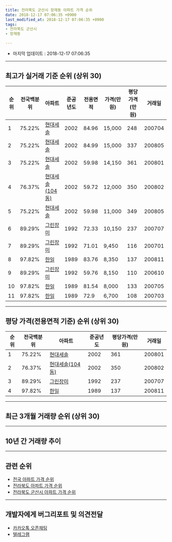 ```yaml
---
title: 전라북도 군산시 장재동 아파트 가격 순위
date: 2018-12-17 07:06:35 +0900
last_modified_at: 2018-12-17 07:06:35 +0900
tags:
- 전라북도 군산시
- 장재동

---
```


* 마지막 업데이트 : 2018-12-17 07:06:35

---

## 최고가 실거래 기준 순위 (상위 30)


|순위|전국백분위|아파트|준공년도|전용면적|가격(만원)|평당가격(만원)|거래일|
|---|---|---|---|---|---|---|---|
|1|75.22%|[현대세솔](https://search.naver.com/search.naver?query=%EC%A0%84%EB%9D%BC%EB%B6%81%EB%8F%84+%EA%B5%B0%EC%82%B0%EC%8B%9C+%EC%9E%A5%EC%9E%AC%EB%8F%99+%ED%98%84%EB%8C%80%EC%84%B8%EC%86%94)|2002|84.96|15,000|248|200704|
|2|75.22%|[현대세솔](https://search.naver.com/search.naver?query=%EC%A0%84%EB%9D%BC%EB%B6%81%EB%8F%84+%EA%B5%B0%EC%82%B0%EC%8B%9C+%EC%9E%A5%EC%9E%AC%EB%8F%99+%ED%98%84%EB%8C%80%EC%84%B8%EC%86%94)|2002|84.99|15,000|337|200805|
|3|75.22%|[현대세솔](https://search.naver.com/search.naver?query=%EC%A0%84%EB%9D%BC%EB%B6%81%EB%8F%84+%EA%B5%B0%EC%82%B0%EC%8B%9C+%EC%9E%A5%EC%9E%AC%EB%8F%99+%ED%98%84%EB%8C%80%EC%84%B8%EC%86%94)|2002|59.98|14,150|361|200801|
|4|76.37%|[현대세솔(104동)](https://search.naver.com/search.naver?query=%EC%A0%84%EB%9D%BC%EB%B6%81%EB%8F%84+%EA%B5%B0%EC%82%B0%EC%8B%9C+%EC%9E%A5%EC%9E%AC%EB%8F%99+%ED%98%84%EB%8C%80%EC%84%B8%EC%86%94%28104%EB%8F%99%29)|2002|59.72|12,000|350|200802|
|5|75.22%|[현대세솔](https://search.naver.com/search.naver?query=%EC%A0%84%EB%9D%BC%EB%B6%81%EB%8F%84+%EA%B5%B0%EC%82%B0%EC%8B%9C+%EC%9E%A5%EC%9E%AC%EB%8F%99+%ED%98%84%EB%8C%80%EC%84%B8%EC%86%94)|2002|59.98|11,000|349|200805|
|6|89.29%|[그린장미](https://search.naver.com/search.naver?query=%EC%A0%84%EB%9D%BC%EB%B6%81%EB%8F%84+%EA%B5%B0%EC%82%B0%EC%8B%9C+%EC%9E%A5%EC%9E%AC%EB%8F%99+%EA%B7%B8%EB%A6%B0%EC%9E%A5%EB%AF%B8)|1992|72.33|10,150|237|200707|
|7|89.29%|[그린장미](https://search.naver.com/search.naver?query=%EC%A0%84%EB%9D%BC%EB%B6%81%EB%8F%84+%EA%B5%B0%EC%82%B0%EC%8B%9C+%EC%9E%A5%EC%9E%AC%EB%8F%99+%EA%B7%B8%EB%A6%B0%EC%9E%A5%EB%AF%B8)|1992|71.01|9,450|116|200701|
|8|97.82%|[한일](https://search.naver.com/search.naver?query=%EC%A0%84%EB%9D%BC%EB%B6%81%EB%8F%84+%EA%B5%B0%EC%82%B0%EC%8B%9C+%EC%9E%A5%EC%9E%AC%EB%8F%99+%ED%95%9C%EC%9D%BC)|1989|83.76|8,350|137|200811|
|9|89.29%|[그린장미](https://search.naver.com/search.naver?query=%EC%A0%84%EB%9D%BC%EB%B6%81%EB%8F%84+%EA%B5%B0%EC%82%B0%EC%8B%9C+%EC%9E%A5%EC%9E%AC%EB%8F%99+%EA%B7%B8%EB%A6%B0%EC%9E%A5%EB%AF%B8)|1992|59.76|8,150|110|200610|
|10|97.82%|[한일](https://search.naver.com/search.naver?query=%EC%A0%84%EB%9D%BC%EB%B6%81%EB%8F%84+%EA%B5%B0%EC%82%B0%EC%8B%9C+%EC%9E%A5%EC%9E%AC%EB%8F%99+%ED%95%9C%EC%9D%BC)|1989|81.54|8,000|133|200705|
|11|97.82%|[한일](https://search.naver.com/search.naver?query=%EC%A0%84%EB%9D%BC%EB%B6%81%EB%8F%84+%EA%B5%B0%EC%82%B0%EC%8B%9C+%EC%9E%A5%EC%9E%AC%EB%8F%99+%ED%95%9C%EC%9D%BC)|1989|72.9|6,700|108|200703|


---

## 평당 가격(전용면적 기준) 순위 (상위 30)


|순위|전국백분위|아파트|준공년도|평당가격(만원)|거래일|
|---|---|---|---|---|---|
|1|75.22%|[현대세솔](https://search.naver.com/search.naver?query=%EC%A0%84%EB%9D%BC%EB%B6%81%EB%8F%84+%EA%B5%B0%EC%82%B0%EC%8B%9C+%EC%9E%A5%EC%9E%AC%EB%8F%99+%ED%98%84%EB%8C%80%EC%84%B8%EC%86%94)|2002|361|200801|
|2|76.37%|[현대세솔(104동)](https://search.naver.com/search.naver?query=%EC%A0%84%EB%9D%BC%EB%B6%81%EB%8F%84+%EA%B5%B0%EC%82%B0%EC%8B%9C+%EC%9E%A5%EC%9E%AC%EB%8F%99+%ED%98%84%EB%8C%80%EC%84%B8%EC%86%94%28104%EB%8F%99%29)|2002|350|200802|
|3|89.29%|[그린장미](https://search.naver.com/search.naver?query=%EC%A0%84%EB%9D%BC%EB%B6%81%EB%8F%84+%EA%B5%B0%EC%82%B0%EC%8B%9C+%EC%9E%A5%EC%9E%AC%EB%8F%99+%EA%B7%B8%EB%A6%B0%EC%9E%A5%EB%AF%B8)|1992|237|200707|
|4|97.82%|[한일](https://search.naver.com/search.naver?query=%EC%A0%84%EB%9D%BC%EB%B6%81%EB%8F%84+%EA%B5%B0%EC%82%B0%EC%8B%9C+%EC%9E%A5%EC%9E%AC%EB%8F%99+%ED%95%9C%EC%9D%BC)|1989|137|200811|


---

## 최근 3개월 거래량 순위 (상위 30)


<div style="width:100%;">
    <canvas id="deal_count_ranking" height="250"></canvas>
</div>


<script>
new Chart(document.getElementById("deal_count_ranking"), {
    type: 'horizontalBar',
    data: {
        labels: ['한일'],
        datasets: [{
            label: '실거래 수',
            data: [1],
            borderColor: "rgba(255, 0, 128, 1)",
            backgroundColor: "rgba(255, 0, 128, 0.5)",
            fill: false,
        }]
    },
    options: {
        responsive: true,
        title: {
            display: true,
            text: '최근 3개월 거래량 순위'
        },
        tooltips: {
            mode: 'index',
            intersect: false,
            callbacks: {
                title: function(tooltipItems, data) {
                    return "실거래 수:";
                },
                label: function(tooltipItem, data) {
                    return data.labels[tooltipItem.index] + ": " + tooltipItem.xLabel;
                }
            }
        },
        hover: {
            mode: 'nearest',
            intersect: true
        },
        scales: {
            xAxes: [{
                display: true,
                scaleLabel: {
                    display: true,
                    labelString: '실거래 수'
                },
                ticks: {
                    suggestedMin: 0,
                }
            }],
            yAxes: [{
                display: true,
                ticks: {
                    autoSkip: false,
                    callback: function(value, index, values) {
                        if (value.length > 15)
                            return value.substr(0, 13) + "...";
                        else
                            return value;
                    }
                },
                scaleLabel: {
                    display: false,
                }
            }]
        }
    }
});

</script>


---

## 10년 간 거래량 추이


<div style="width:100%;">
    <canvas id="deal_progress" height="250"></canvas>
</div>

<script>
new Chart(document.getElementById("deal_progress"), {
    type: 'line',
    data: {
        labels: ['200812','200901','200902','200903','200904','200905','200906','200907','200908','200909','200910','200911','200912','201001','201002','201003','201004','201005','201006','201007','201008','201009','201010','201011','201012','201101','201102','201103','201104','201105','201106','201107','201108','201109','201110','201111','201112','201201','201202','201203','201204','201205','201206','201207','201208','201209','201210','201211','201212','201301','201302','201303','201304','201305','201306','201307','201308','201309','201310','201311','201312','201401','201402','201403','201404','201405','201406','201407','201408','201409','201410','201411','201412','201501','201502','201503','201504','201505','201506','201507','201508','201509','201510','201511','201512','201601','201602','201603','201604','201605','201606','201607','201608','201609','201610','201611','201612','201701','201702','201703','201704','201705','201706','201707','201708','201709','201710','201711','201712','201801','201802','201803','201804','201805','201806','201807','201808','201809','201810','201811','201812'],
        datasets: [{
            label: '실거래 수',
            pointRadius: 1,
            data: [2, 1, 1, 11, 3, 7, 4, 2, 5, 3, 5, 7, 3, 0, 1, 2, 6, 2, 1, 7, 3, 5, 8, 2, 8, 8, 8, 10, 13, 2, 6, 3, 4, 10, 10, 0, 5, 3, 5, 8, 2, 4, 6, 1, 2, 1, 4, 1, 2, 6, 2, 6, 3, 1, 4, 3, 2, 2, 5, 6, 2, 2, 7, 4, 3, 1, 3, 3, 0, 4, 3, 0, 3, 3, 5, 7, 5, 5, 8, 7, 2, 0, 3, 3, 2, 2, 0, 6, 1, 6, 2, 4, 5, 3, 2, 4, 2, 4, 1, 1, 2, 4, 6, 3, 4, 3, 2, 4, 2, 2, 2, 5, 3, 3, 3, 2, 0, 1, 1, 0, 0],
            borderColor: "rgba(255, 201, 14, 1)",
            backgroundColor: "rgba(255, 201, 14, 0.5)",
            fill: true,
        }]
    },
    options: {
        responsive: true,
        title: {
            display: true,
            text: '10년간 거래량 추이'
        },
        tooltips: {
            mode: 'index',
            intersect: false,
        },
        hover: {
            mode: 'nearest',
            intersect: true
        },
        scales: {
            xAxes: [{
                display: true,
                scaleLabel: {
                    display: true,
                    labelString: '년/월'
                }
            }],
            yAxes: [{
                display: true,
                ticks: {
                    suggestedMin: 0,
                },
                scaleLabel: {
                    display: true,
                    labelString: '실거래 수'
                }
            }]
        }
    }
});

</script>


---

## 관련 순위

- [전국 아파트 가격 순위](https://inasie.github.io/apt-ranking/전국)
- [전라북도 아파트 가격 순위](https://inasie.github.io/apt-ranking/전라북도)
- [전라북도 군산시 아파트 가격 순위](https://inasie.github.io/apt-ranking/전라북도-군산시)


---

## 개발자에게 버그리포트 및 의견전달

- [카카오톡 오픈채팅](https://open.kakao.com/o/gLJUAP4)
- [텔레그램](https://t.me/inasie)

